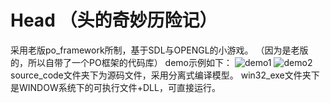 Head （头的奇妙历险记）
===
采用老版po_framework所制，基于SDL与OPENGL的小游戏。
（因为是老版的，所以自带了一个PO框架的代码库）
demo示例如下：
![demo1](https://github.com/BleedingChips/some_picture_meanless/tree/master/head/demo1.png)
![demo2](https://github.com/BleedingChips/some_picture_meanless/tree/master/head/demo2.png)
source_code文件夹下为源码文件，采用分离式编译模型。
win32_exe文件夹下是WINDOW系统下的可执行文件+DLL，可直接运行。